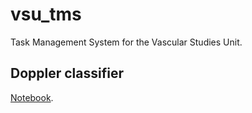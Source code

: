 # vsu_tms
Task Management System for the Vascular Studies Unit. 

## Doppler classifier
[Notebook](notebook/signal_analysis.ipynb).
